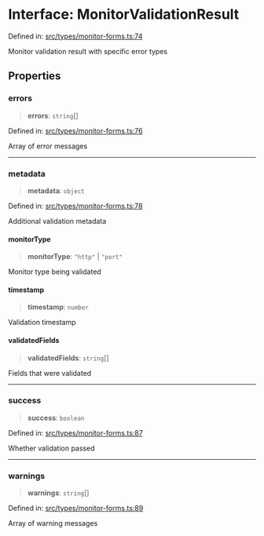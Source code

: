 # Interface: MonitorValidationResult

Defined in: [src/types/monitor-forms.ts:74](https://github.com/Nick2bad4u/Uptime-Watcher/blob/2a45eeb1723f8f7089001af2c92aa07d82dfe7e4/src/types/monitor-forms.ts#L74)

Monitor validation result with specific error types

## Properties

### errors

> **errors**: `string`[]

Defined in: [src/types/monitor-forms.ts:76](https://github.com/Nick2bad4u/Uptime-Watcher/blob/2a45eeb1723f8f7089001af2c92aa07d82dfe7e4/src/types/monitor-forms.ts#L76)

Array of error messages

***

### metadata

> **metadata**: `object`

Defined in: [src/types/monitor-forms.ts:78](https://github.com/Nick2bad4u/Uptime-Watcher/blob/2a45eeb1723f8f7089001af2c92aa07d82dfe7e4/src/types/monitor-forms.ts#L78)

Additional validation metadata

#### monitorType

> **monitorType**: `"http"` \| `"port"`

Monitor type being validated

#### timestamp

> **timestamp**: `number`

Validation timestamp

#### validatedFields

> **validatedFields**: `string`[]

Fields that were validated

***

### success

> **success**: `boolean`

Defined in: [src/types/monitor-forms.ts:87](https://github.com/Nick2bad4u/Uptime-Watcher/blob/2a45eeb1723f8f7089001af2c92aa07d82dfe7e4/src/types/monitor-forms.ts#L87)

Whether validation passed

***

### warnings

> **warnings**: `string`[]

Defined in: [src/types/monitor-forms.ts:89](https://github.com/Nick2bad4u/Uptime-Watcher/blob/2a45eeb1723f8f7089001af2c92aa07d82dfe7e4/src/types/monitor-forms.ts#L89)

Array of warning messages
